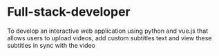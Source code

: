 # Full-stack-developer
To develop an interactive web application using python and vue.js that allows users to upload videos, add  custom subtitles text and view these subtitles in sync with the video
